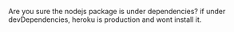 Are you sure the nodejs package is under dependencies? if under devDependencies, heroku is production and wont install it.